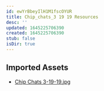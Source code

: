 ```yaml
---
id: ewYrBbeyIlH1M1fscOYUR
title: Chip_chats_3 19 19 Resources
desc: ''
updated: 1645225706390
created: 1645225706390
stub: false
isDir: true
---
```

## Imported Assets
- [Chip Chats 3-19-19.jpg](/assets/chip-chats-3-19-19-sjBjeBYFlasw.jpg)
